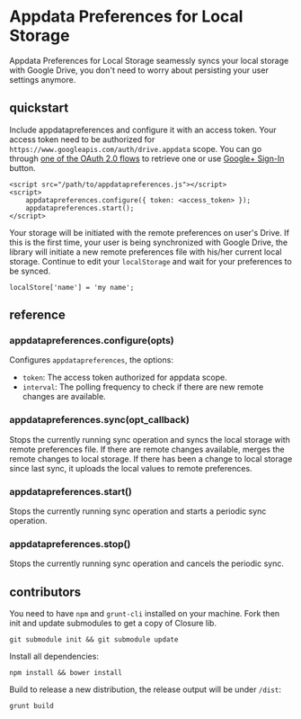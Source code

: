 # Appdata Preferences for Local Storage

Appdata Preferences for Local Storage seamessly syncs your local storage with Google Drive, you don't need to worry about persisting your user settings anymore.

## quickstart

Include appdatapreferences and configure it with an access token. Your access token need to be authorized for `https://www.googleapis.com/auth/drive.appdata` scope. You can go through [one of the OAuth 2.0 flows](https://developers.google.com/accounts/docs/OAuth2) to retrieve one or use [Google+ Sign-In](https://developers.google.com/+/web/signin/) button.

    <script src="/path/to/appdatapreferences.js"></script>
    <script>
	    appdatapreferences.configure({ token: <access_token> });
	    appdatapreferences.start();
	</script>

Your storage will be initiated with the remote preferences on user's Drive. If this is the first time, your user is being synchronized with Google Drive, the library will initiate a new remote preferences file with his/her current local storage. Continue to edit your `localStorage` and wait for your preferences to be synced.

    localStore['name'] = 'my name';

## reference

### appdatapreferences.configure(opts)

Configures `appdatapreferences`, the options:

* `token`: The access token authorized for appdata scope.
* `interval`: The polling frequency to check if there are new remote changes are available.

### appdatapreferences.sync(opt_callback)

Stops the currently running sync operation and syncs the local storage with remote preferences file. If there are remote changes available, merges the remote changes to local storage. If there has been a change to local storage since last sync, it uploads the local values to remote preferences.

### appdatapreferences.start()

Stops the currently running sync operation and starts a periodic sync operation.

### appdatapreferences.stop()

Stops the currently running sync operation and cancels the periodic sync.

## contributors

You need to have `npm` and `grunt-cli` installed on your machine. Fork then init and update submodules to get a copy of Closure lib.

~~~
git submodule init && git submodule update
~~~

Install all dependencies:

~~~
npm install && bower install
~~~

Build to release a new distribution, the release output will be under `/dist`:

~~~
grunt build
~~~


